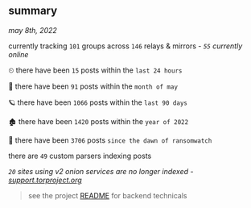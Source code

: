 
## summary
_may 8th, 2022_

currently tracking `101` groups across `146` relays & mirrors - _`55` currently online_

⏲ there have been `15` posts within the `last 24 hours`

🦈 there have been `91` posts within the `month of may`

🪐 there have been `1066` posts within the `last 90 days`

🏚 there have been `1420` posts within the `year of 2022`

🦕 there have been `3706` posts `since the dawn of ransomwatch`

there are `49` custom parsers indexing posts

_`20` sites using v2 onion services are no longer indexed - [support.torproject.org](https://support.torproject.org/onionservices/v2-deprecation/)_

> see the project [README](https://github.com/thetanz/ransomwatch#ransomwatch--) for backend technicals
